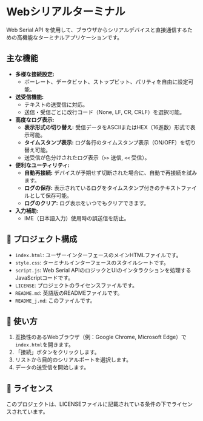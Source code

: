 # Webシリアルターミナル

Web Serial API を使用して、ブラウザからシリアルデバイスと直接通信するための高機能なターミナルアプリケーションです。

## 主な機能

- **多様な接続設定:**
  - ボーレート、データビット、ストップビット、パリティを自由に設定可能。
- **送受信機能:**
  - テキストの送受信に対応。
  - 送信・受信ごとに改行コード（None, LF, CR, CRLF）を選択可能。
- **高度なログ表示:**
  - **表示形式の切り替え:** 受信データをASCIIまたはHEX（16進数）形式で表示可能。
  - **タイムスタンプ表示:** ログ各行のタイムスタンプ表示（ON/OFF）を切り替え可能。
  - 送受信が色分けされたログ表示（`>>` 送信, `<<` 受信）。
- **便利なユーティリティ:**
  - **自動再接続:** デバイスが予期せず切断された場合に、自動で再接続を試みます。
  - **ログの保存:** 表示されているログをタイムスタンプ付きのテキストファイルとして保存可能。
  - **ログのクリア:** ログ表示をいつでもクリアできます。
- **入力補助:**
  - IME（日本語入力）使用時の誤送信を防止。

## 📁 プロジェクト構成

- `index.html`: ユーザーインターフェースのメインHTMLファイルです。
- `style.css`: ターミナルインターフェースのスタイルシートです。
- `script.js`: Web Serial APIのロジックとUIのインタラクションを処理するJavaScriptコードです。
- `LICENSE`: プロジェクトのライセンスファイルです。
- `README.md`: 英語版のREADMEファイルです。
- `README_j.md`: このファイルです。

## 🚀 使い方

1.  互換性のあるWebブラウザ（例：Google Chrome, Microsoft Edge）で`index.html`を開きます。
2.  「接続」ボタンをクリックします。
3.  リストから目的のシリアルポートを選択します。
4.  データの送受信を開始します。

## 📝 ライセンス

このプロジェクトは、LICENSEファイルに記載されている条件の下でライセンスされています。
